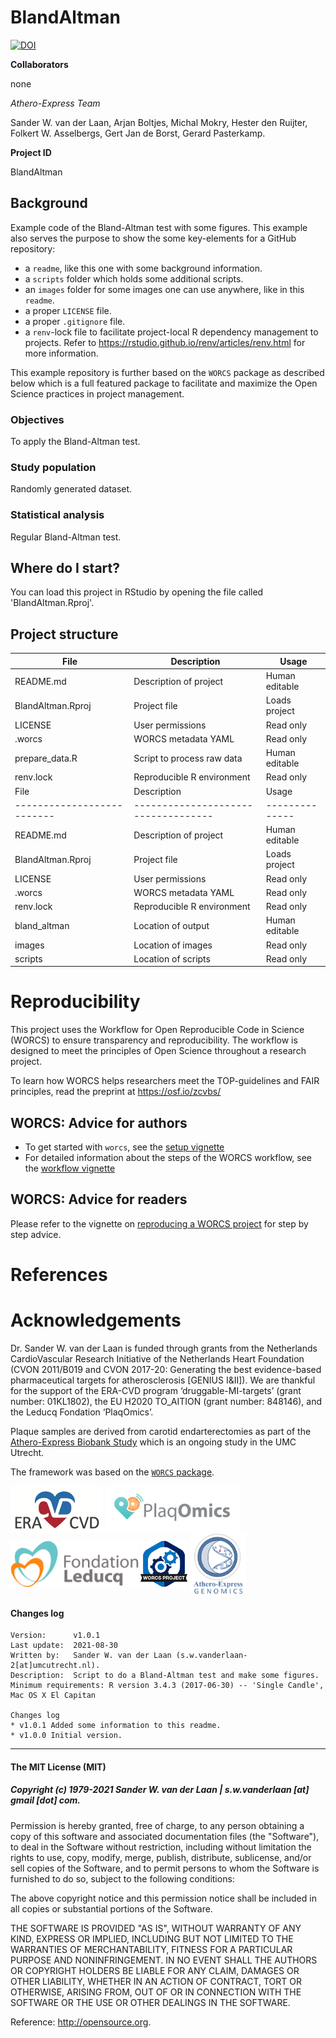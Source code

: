 # BlandAltman
[![DOI](https://zenodo.org/badge/256487385.svg)](https://zenodo.org/badge/latestdoi/256487385)

**Collaborators**

none

*Athero-Express Team*

Sander W. van der Laan, 
Arjan Boltjes, 
Michal Mokry, 
Hester den Ruijter, 
Folkert W. Asselbergs, 
Gert Jan de Borst, 
Gerard Pasterkamp.

**Project ID**

BlandAltman


## Background

Example code of the Bland-Altman test with some figures. This example also serves the purpose to show the some key-elements for a GitHub repository:

- a `readme`, like this one with some background information.
- a `scripts` folder which holds some additional scripts.
- an `images` folder for some images one can use anywhere, like in this `readme`.
- a proper `LICENSE` file.
- a proper `.gitignore` file.
- a `renv`-lock file to facilitate project-local R dependency management to projects. Refer to https://rstudio.github.io/renv/articles/renv.html for more information.

This example repository is further based on the `WORCS` package as described below which is a full featured package to facilitate and maximize the Open Science practices in project management.


### Objectives

To apply the Bland-Altman test.


### Study population

Randomly generated dataset.


### Statistical analysis

Regular Bland-Altman test.


## Where do I start?

You can load this project in RStudio by opening the file called 'BlandAltman.Rproj'.


## Project structure

<!--  You can add rows to this table, using "|" to separate columns.         -->
File              | Description                | Usage         
----------------- | -------------------------- | --------------
README.md         | Description of project     | Human editable
BlandAltman.Rproj | Project file               | Loads project 
LICENSE           | User permissions           | Read only     
.worcs            | WORCS metadata YAML        | Read only     
prepare_data.R    | Script to process raw data | Human editable
renv.lock         | Reproducible R environment | Read only     
File                       | Description                         | Usage         
-------------------------- | ----------------------------------- | --------------
README.md                  | Description of project              | Human editable
BlandAltman.Rproj          | Project file                        | Loads project
LICENSE                    | User permissions                    | Read only
.worcs                     | WORCS metadata YAML                 | Read only
renv.lock                  | Reproducible R environment          | Read only
bland_altman               | Location of output                  | Human editable
images                     | Location of images                  | Read only
scripts                    | Location of scripts                 | Read only

<!--  You can consider adding the following to this file:                    -->
<!--  * A citation reference for your project                                -->
<!--  * Contact information for questions/comments                           -->
<!--  * How people can offer to contribute to the project                    -->
<!--  * A contributor code of conduct, https://www.contributor-covenant.org/ -->


# Reproducibility

This project uses the Workflow for Open Reproducible Code in Science (WORCS) to
ensure transparency and reproducibility. The workflow is designed to meet the
principles of Open Science throughout a research project. 

To learn how WORCS helps researchers meet the TOP-guidelines and FAIR principles,
read the preprint at https://osf.io/zcvbs/


## WORCS: Advice for authors

* To get started with `worcs`, see the [setup vignette](https://cjvanlissa.github.io/worcs/articles/setup.html)
* For detailed information about the steps of the WORCS workflow, see the [workflow vignette](https://cjvanlissa.github.io/worcs/articles/workflow.html)


## WORCS: Advice for readers

Please refer to the vignette on [reproducing a WORCS project]() for step by step advice.
<!-- If your project deviates from the steps outlined in the vignette on     -->
<!-- reproducing a WORCS project, please provide your own advice for         -->
<!-- readers here.                                                           -->


# References


# Acknowledgements

Dr. Sander W. van der Laan is funded through grants from the Netherlands CardioVascular Research Initiative of the Netherlands Heart Foundation (CVON 2011/B019 and CVON 2017-20: Generating the best evidence-based pharmaceutical targets for atherosclerosis [GENIUS I&II]). We are thankful for the support of the ERA-CVD program ‘druggable-MI-targets’ (grant number: 01KL1802), the EU H2020 TO_AITION (grant number: 848146), and the Leducq Fondation ‘PlaqOmics’.

Plaque samples are derived from carotid endarterectomies as part of the [Athero-Express Biobank Study](http:www/atheroexpress.nl) which is an ongoing study in the UMC Utrecht.

The framework was based on the [`WORCS` package](https://osf.io/zcvbs/).

<a href='https://www.era-cvd.eu'><img src='images/ERA_CVD_Logo_CMYK.png' align="center" height="75" /></a> <a href='https://www.plaqomics.com'><img src='images/leducq-logo-large.png' align="center" height="75" /></a> <a href='https://www.fondationleducq.org'><img src='images/leducq-logo-small.png' align="center" height="75" /></a> <a href='https://osf.io/zcvbs/'><img src='images/worcs_icon.png' align="center" height="75" /></a> <a href='https://www.atheroexpress.nl'><img src='images/AE_Genomics_2010.png' align="center" height="100" /></a>


#### Changes log

    Version:      v1.0.1
    Last update:  2021-08-30
    Written by:   Sander W. van der Laan (s.w.vanderlaan-2[at]umcutrecht.nl).
    Description:  Script to do a Bland-Altman test and make some figures.
    Minimum requirements: R version 3.4.3 (2017-06-30) -- 'Single Candle', Mac OS X El Capitan
    
    Changes log
    * v1.0.1 Added some information to this readme.
    * v1.0.0 Initial version. 
    
    
--------------

#### The MIT License (MIT)
##### Copyright (c) 1979-2021 Sander W. van der Laan | s.w.vanderlaan [at] gmail [dot] com.

Permission is hereby granted, free of charge, to any person obtaining a copy of this software and associated documentation files (the "Software"), to deal in the Software without restriction, including without limitation the rights to use, copy, modify, merge, publish, distribute, sublicense, and/or sell copies of the Software, and to permit persons to whom the Software is furnished to do so, subject to the following conditions:   

The above copyright notice and this permission notice shall be included in all copies or substantial portions of the Software.

THE SOFTWARE IS PROVIDED "AS IS", WITHOUT WARRANTY OF ANY KIND, EXPRESS OR IMPLIED, INCLUDING BUT NOT LIMITED TO THE WARRANTIES OF MERCHANTABILITY, FITNESS FOR A PARTICULAR PURPOSE AND NONINFRINGEMENT. IN NO EVENT SHALL THE AUTHORS OR COPYRIGHT HOLDERS BE LIABLE FOR ANY CLAIM, DAMAGES OR OTHER LIABILITY, WHETHER IN AN ACTION OF CONTRACT, TORT OR OTHERWISE, ARISING FROM, OUT OF OR IN CONNECTION WITH THE SOFTWARE OR THE USE OR OTHER DEALINGS IN THE SOFTWARE.

Reference: http://opensource.org.
